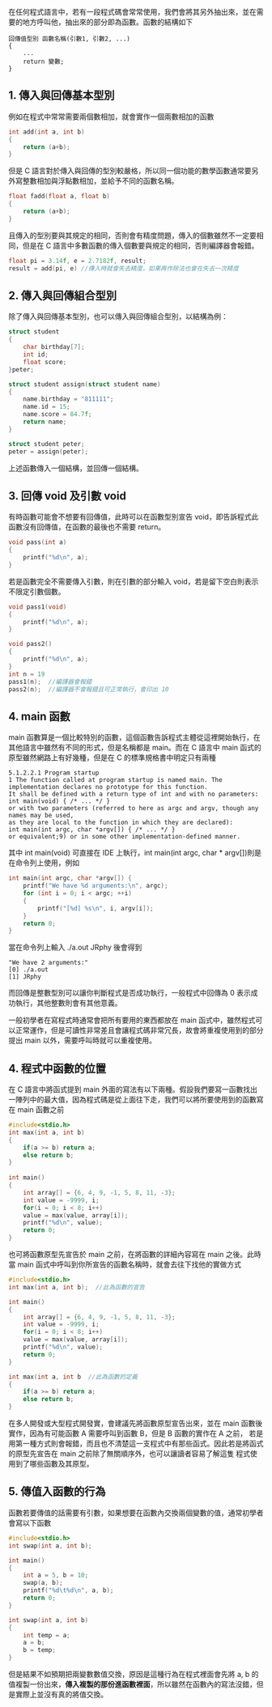 在任何程式語言中，若有一段程式碼會常常使用，我們會將其另外抽出來，並在需要的地方呼叫他，抽出來的部分即為函數。函數的結構如下
```
回傳值型別 函數名稱(引數1, 引數2, ...)
{
    ...
    return 變數;
}
```
## 1. 傳入與回傳基本型別
例如在程式中常常需要兩個數相加，就會實作一個兩數相加的函數
```C
int add(int a, int b)
{
    return (a+b);
}
```
但是 C 語言對於傳入與回傳的型別較嚴格，所以同一個功能的數學函數通常要另外寫整數相加與浮點數相加，並給予不同的函數名稱。
```C
float fadd(float a, float b)
{
    return (a+b);
}
```
且傳入的型別要與其規定的相同，否則會有精度問題，傳入的個數雖然不一定要相同，但是在 C 語言中多數函數的傳入個數要與規定的相同，否則編譯器會報錯。
```C
float pi = 3.14f, e = 2.7182f, result;
result = add(pi, e) //傳入時就會失去精度，如果再作除法也會在失去一次精度
```
## 2. 傳入與回傳組合型別
除了傳入與回傳基本型別，也可以傳入與回傳組合型別，以結構為例：
```C
struct student
{
    char birthday[7];
    int id;
    float score;
}peter;

struct student assign(struct student name)
{
    name.birthday = "811111";
    name.id = 15;
    name.score = 84.7f;
    return name;
}

struct student peter;
peter = assign(peter);
```
上述函數傳入一個結構，並回傳一個結構。

## 3. 回傳 void 及引數 void
有時函數可能會不想要有回傳值，此時可以在函數型別宣告 void，即告訴程式此函數沒有回傳值，在函數的最後也不需要 return。
```C
void pass(int a)
{
    printf("%d\n", a);
}
```
若是函數完全不需要傳入引數，則在引數的部分輸入 void，若是留下空白則表示不限定引數個數。
```C
void pass1(void)
{
    printf("%d\n", a);
}

void pass2()
{
    printf("%d\n", a);
}
int n = 19
pass1(n);  //編譯器會報錯
pass2(n);  //編譯器不會報錯且可正常執行，會印出 10
```
## 4. main 函數
main 函數算是一個比較特別的函數，這個函數告訴程式主體從這裡開始執行，在其他語言中雖然有不同的形式，但是名稱都是 main。而在 C 語言中 main 函式的原型雖然網路上有好幾種，但是在 C 的標準規格書中明定只有兩種
```
5.1.2.2.1 Program startup
1 The function called at program startup is named main. The implementation declares no prototype for this function. 
It shall be defined with a return type of int and with no parameters:
int main(void) { /* ... */ }
or with two parameters (referred to here as argc and argv, though any names may be used, 
as they are local to the function in which they are declared):
int main(int argc, char *argv[]) { /* ... */ }
or equivalent;9) or in some other implementation-defined manner.
```
其中 int main(void) 可直接在 IDE 上執行，int main(int argc, char * argv[])則是在命令列上使用，例如
```C
int main(int argc, char *argv[]) {
    printf("We have %d arguments:\n", argc);
    for (int i = 0; i < argc; ++i) 
    {
        printf("[%d] %s\n", i, argv[i]);
    }
    return 0;
}
```
當在命令列上輸入 ./a.out JRphy 後會得到
```
"We have 2 arguments:"
[0] ./a.out
[1] JRphy
```
而回傳是整數型別可以讓你判斷程式是否成功執行，一般程式中回傳為 0 表示成功執行，其他整數則會有其他意義。

一般初學者在寫程式時通常會把所有要用的東西都放在 main 函式中，雖然程式可以正常運作，但是可讀性非常差且會讓程式碼非常冗長，故會將重複使用到的部分提出 
main 以外，需要呼叫時就可以重複使用。

## 4. 程式中函數的位置
在 C 語言中將函式提到 main 外面的寫法有以下兩種。假設我們要寫一函數找出一陣列中的最大值，因為程式碼是從上面往下走，我們可以將所要使用到的函數寫在 
main 函數之前
```C
#include<stdio.h>
int max(int a, int b)
{
    if(a >= b) return a;
    else return b;
}
 
int main()
{
    int array[] = {6, 4, 9, -1, 5, 8, 11, -3};
    int value = -9999, i;
    for(i = 0; i < 8; i++)
    value = max(value, array[i]);
    printf("%d\n", value);
    return 0;
}
```
也可將函數原型先宣告於 main 之前，在將函數的詳細內容寫在 main 之後。此時當 main 函式中呼叫到你所宣告的函數名稱時，就會去往下找他的實做方式
```C
#include<stdio.h>
int max(int a, int b);  //此為函數的宣告

int main()
{
    int array[] = {6, 4, 9, -1, 5, 8, 11, -3};
    int value = -9999, i;
    for(i = 0; i < 8; i++)
    value = max(value, array[i]);
    printf("%d\n", value);
    return 0;
}

int max(int a, int b  //此為函數的定義
{
    if(a >= b) return a;
    else return b;
}
```
在多人開發或大型程式開發實，會建議先將函數原型宣告出來，並在 main 函數後實作，因為有可能函數 A 需要呼叫到函數 B，但是 B 函數的實作在 A 之前，
若是用第一種方式則會報錯，而且也不清楚這一支程式中有那些函式。因此若是將函式的原型先宣告在 main 之前除了無關順序外，也可以讓讀者容易了解這隻
程式使用到了哪些函數及其原型。

## 5. 傳值入函數的行為
函數若要傳值的話需要有引數，如果想要在函數內交換兩個變數的值，通常初學者會寫以下函數
```C
#include<stdio.h>
int swap(int a, int b);

int main()
{
    int a = 5, b = 10;
    swap(a, b);
    printf("%d\t%d\n", a, b);
    return 0;
}

int swap(int a, int b)
{
    int temp = a;
    a = b;
    b = temp;
}
```
但是結果不如預期把兩變數數值交換，原因是這種行為在程式裡面會先將 a, b 的值複製一份出來，**傳入複製的那份進函數裡面**，所以雖然在函數內的寫法沒錯，但是實際上並沒有真的將值交換。
